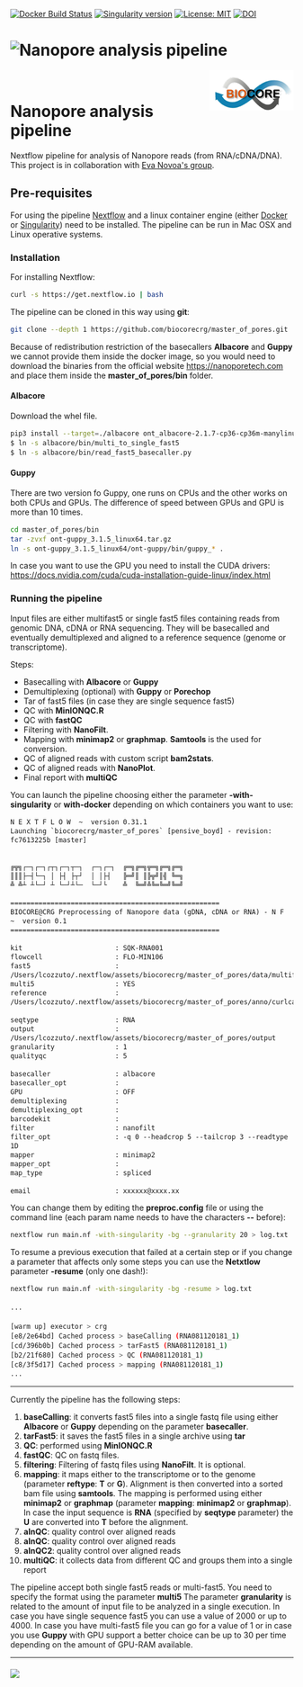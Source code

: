 [![Docker Build Status](https://img.shields.io/docker/automated/biocorecrg/nanopore.svg)](https://cloud.docker.com/u/biocorecrg/repository/docker/biocorecrg/nanopore/builds)
[![Singularity version](https://img.shields.io/badge/Singularity-v2.6.1-green.svg)](https://www.sylabs.io/)
[![License: MIT](https://img.shields.io/badge/License-MIT-yellow.svg)](https://opensource.org/licenses/MIT)
[![DOI](https://zenodo.org/badge/179323639.svg)](https://zenodo.org/badge/latestdoi/179323639)


# ![Nanopore analysis pipeline](https://github.com/biocorecrg/nanopore_analysis/blob/master/docs/logo_master.jpg) 

<img align="right" href="https://biocore.crg.eu/" src="https://github.com/CRG-CNAG/BioCoreMiscOpen/blob/master/logo/biocore-logo_small.png" />

<br/>


# Nanopore analysis pipeline
Nextflow pipeline for analysis of Nanopore reads (from RNA/cDNA/DNA). This project is in collaboration with [Eva Novoa's group](https://www.crg.eu/en/programmes-groups/novoa-lab). 


## Pre-requisites
For using the pipeline [Nextflow](https://www.nextflow.io/) and a linux container engine (either [Docker](https://www.docker.com/) or [Singularity](https://sylabs.io/guides/3.1/user-guide/cli/singularity_apps.html)) need to be installed. 
The pipeline can be run in Mac OSX and Linux operative systems.  

### Installation
For installing Nextflow:

```bash
curl -s https://get.nextflow.io | bash
```

The pipeline can be cloned in this way using **git**:

```bash
git clone --depth 1 https://github.com/biocorecrg/master_of_pores.git
```

Because of redistribution restriction of the basecallers **Albacore** and **Guppy** we cannot provide them inside the docker image, so you would need to download the binaries from the official website https://nanoporetech.com and place them inside the **master_of_pores/bin** folder.

#### Albacore
Download the whel file.

```bash
pip3 install --target=./albacore ont_albacore-2.1.7-cp36-cp36m-manylinux1_x86_64.whl
$ ln -s albacore/bin/multi_to_single_fast5 
$ ln -s albacore/bin/read_fast5_basecaller.py
```
#### Guppy
There are two version fo Guppy, one runs on CPUs and the other works on both CPUs and GPUs. The difference of speed between GPUs and GPU is more than 10 times.

```bash
cd master_of_pores/bin
tar -zvxf ont-guppy_3.1.5_linux64.tar.gz
ln -s ont-guppy_3.1.5_linux64/ont-guppy/bin/guppy_* .
````
In case you want to use the GPU you need to install the CUDA drivers:
https://docs.nvidia.com/cuda/cuda-installation-guide-linux/index.html 

### Running the pipeline

Input files are either multifast5 or single fast5 files containing reads from genomic DNA, cDNA or RNA sequencing. 
They will be basecalled and eventually demultiplexed and aligned to a reference sequence (genome or transcriptome).

Steps:
  - Basecalling with **Albacore** or **Guppy**
  - Demultiplexing (optional) with **Guppy** or **Porechop** 
  - Tar of fast5 files (in case they are single sequence fast5)
  - QC with **MinIONQC.R**
  - QC with **fastQC**
  - Filtering with **NanoFilt**.
  - Mapping with **minimap2** or **graphmap**. **Samtools** is the used for conversion.
  - QC of aligned reads with custom script **bam2stats**.
  - QC of aligned reads with **NanoPlot**.
  - Final report with **multiQC**
  

You can launch the pipeline choosing either the parameter **-with-singularity** or **with-docker** depending on which containers you want to use:

```nextflow run main.nf -with-docker
N E X T F L O W  ~  version 0.31.1
Launching `biocorecrg/master_of_pores` [pensive_boyd] - revision: fc7613225b [master]


╔╦╗┌─┐┌─┐┌┬┐┌─┐┬─┐  ┌─┐┌─┐  ╔═╗╔═╗╦═╗╔═╗╔═╗
║║║├─┤└─┐ │ ├┤ ├┬┘  │ │├┤   ╠═╝║ ║╠╦╝║╣ ╚═╗
╩ ╩┴ ┴└─┘ ┴ └─┘┴└─  └─┘└    ╩  ╚═╝╩╚═╚═╝╚═╝
                                                                                       
====================================================
BIOCORE@CRG Preprocessing of Nanopore data (gDNA, cDNA or RNA) - N F  ~  version 0.1
====================================================

kit                       : SQK-RNA001
flowcell                  : FLO-MIN106
fast5                     : /Users/lcozzuto/.nextflow/assets/biocorecrg/master_of_pores/data/multifast/*.fast5
multi5                    : YES
reference                 : /Users/lcozzuto/.nextflow/assets/biocorecrg/master_of_pores/anno/curlcake_constructs.fasta.gz

seqtype                   : RNA
output                    : /Users/lcozzuto/.nextflow/assets/biocorecrg/master_of_pores/output
granularity               : 1
qualityqc                 : 5

basecaller                : albacore
basecaller_opt            : 
GPU                       : OFF
demultiplexing            :  
demultiplexing_opt        :  
barcodekit                : 
filter                    : nanofilt
filter_opt                : -q 0 --headcrop 5 --tailcrop 3 --readtype 1D
mapper                    : minimap2
mapper_opt                : 
map_type                  : spliced

email                     : xxxxxx@xxxx.xx
```

You can change them by editing the **preproc.config** file or using the command line (each param name needs to have the characters **--** before): 

```bash
nextflow run main.nf -with-singularity -bg --granularity 20 > log.txt
```

To resume a previous execution that failed at a certain step or if you change a parameter that affects only some steps you can use the **Netxtlow** parameter **-resume** (only one dash!):


```bash
nextflow run main.nf -with-singularity -bg -resume > log.txt

...

[warm up] executor > crg
[e8/2e64bd] Cached process > baseCalling (RNA081120181_1)
[cd/396b0b] Cached process > tarFast5 (RNA081120181_1)
[b2/21f680] Cached process > QC (RNA081120181_1)
[c8/3f5d17] Cached process > mapping (RNA081120181_1)
...

```

-----------------------------------------------------


Currently the pipeline has the following steps:

1. **baseCalling**: it converts fast5 files into a single fastq file using either **Albacore** or **Guppy** depending on the parameter **basecaller**.
1. **tarFast5**: it saves the fast5 files in a single archive using **tar**
1. **QC**: performed using **MinIONQC.R**
1. **fastQC**: QC on fastq files.
1. **filtering**: Filtering of fastq files using **NanoFilt**. It is optional.
1. **mapping**: it maps either to the transcriptome or to the genome (parameter **reftype**: **T** or **G**). Alignment is then converted into a sorted bam file using **samtools**. The mapping is performed using either **minimap2** or **graphmap** (parameter **mapping**: **minimap2** or **graphmap**). In case the input sequence is **RNA** (specified by **seqtype** parameter) the **U** are converted into **T** before the alignment.
1. **alnQC**: quality control over aligned reads
1. **alnQC**: quality control over aligned reads
1. **alnQC2**: quality control over aligned reads
1. **multiQC**: it collects data from different QC and groups them into a single report

The pipeline accept both single fast5 reads or multi-fast5. You need to specify the format using the parameter **multi5**
The parameter **granularity** is related to the amount of input file to be analyzed in a single execution. In case you have single sequence fast5 you can use a value of 2000 or up to 4000. In case you have multi-fast5 file you can go for a value of 1 or in case you use **Guppy** with GPU support a better choice can be up to 30 per time depending on the amount of GPU-RAM available. 

-----

<img align="middle" src="https://raw.githubusercontent.com/biocorecrg/master_of_pores/master/docs/dag_graph.png" />
